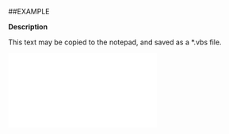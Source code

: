 

##EXAMPLE

**Description**

This text may be copied to the notepad, and saved as a *.vbs file.

![](../../Examples/vbs/ClientScript.OnCurrentDocumentCompletedChanged.vbs.txt)





